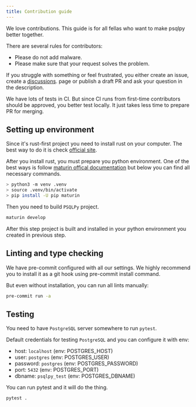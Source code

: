 ```yaml
---
title: Contribution guide
---
```


We love contributions. This guide is for all fellas who want to make psqlpy better together.

There are several rules for contributors:
- Please do not add malware.
- Please make sure that your request solves the problem.

If you struggle with something or feel frustrated, you either create an issue, create a [discussions](https://github.com/qaspen-python/psqlpy/discussions). page or publish a draft PR and ask your question in the description.

We have lots of tests in CI. But since CI runs from first-time contributors should be approved, you better test locally. It just takes less time to prepare PR for merging.

## Setting up environment
Since it's rust-first project you need to install rust on your computer.
The best way to do it is check [official site](https://www.rust-lang.org/tools/install).

After you install rust, you must prepare you python environment.
One of the best ways is follow [maturin offical documentation](https://www.maturin.rs/installation) but below you can find all necessary commands.

```bash
> python3 -m venv .venv
> source .venv/bin/activate
> pip install -U pip maturin
```

Then you need to build `PSQLPy` project.
```bash
maturin develop
```

After this step project is built and installed in your python environment you created in previous step.

## Linting and type checking
We have pre-commit configured with all our settings. We highly recommend you to install it as a git hook using pre-commit install command.

But even without installation, you can run all lints manually:

```bash
pre-commit run -a
```

## Testing
You need to have `PostgreSQL` server somewhere to run `pytest`.

Default credentials for testing `PostgreSQL` and you can configure it with env:
- host: `localhost` (env: POSTGRES_HOST)
- user: `postgres` (env: POSTGRES_USER)
- password: `postgres` (env: POSTGRES_PASSWORD)
- port: `5432` (env: POSTGRES_PORT)
- dbname: `psqlpy_test` (env: POSTGRES_DBNAME)

You can run pytest and it will do the thing.

```bash
pytest .
```